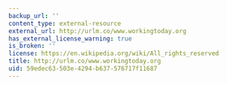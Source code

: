 ```yaml
---
backup_url: ''
content_type: external-resource
external_url: http://urlm.co/www.workingtoday.org
has_external_license_warning: true
is_broken: ''
license: https://en.wikipedia.org/wiki/All_rights_reserved
title: http://urlm.co/www.workingtoday.org
uid: 59edec63-503e-4294-b637-576717f11687
---
```

